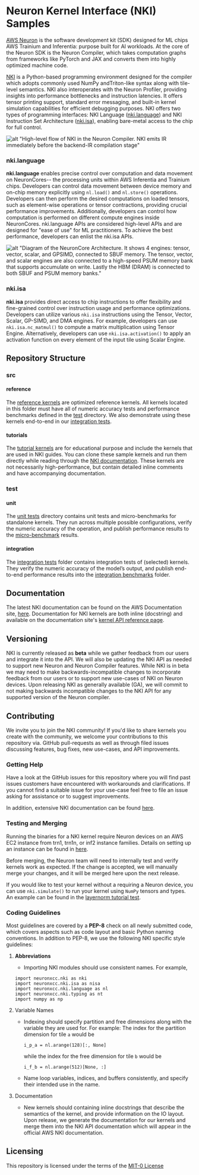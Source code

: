 # Neuron Kernel Interface (NKI) Samples

[AWS Neuron](https://awsdocs-neuron.readthedocs-hosted.com/en/latest/) is the software development kit (SDK) designed for ML chips AWS Trainium and Inferentia: 
purpose built for AI workloads. 
At the core of the Neuron SDK is the Neuron Compiler, which takes computation graphs from frameworks like PyTorch and JAX and converts 
them into highly optimized machine code. 

[NKI](https://awsdocs-neuron.readthedocs-hosted.com/en/latest/general/nki) is a Python-based programming environment designed for the compiler which
adopts commonly used NumPy andTriton-like syntax along with tile-level semantics. 
NKI also interoperates with the Neuron Profiler, providing insights into performance bottlenecks and instruction latencies. 
It offers tensor printing support, standard error messaging, and built-in kernel simulation capabilities for efficient debugging purposes. 
NKI offers two types of programming interfaces: 
NKI Language ([nki.language](https://awsdocs-neuron.readthedocs-hosted.com/en/latest/general/nki/api/nki.language.html)) and 
NKI Instruction Set Architecture ([nki.isa](https://awsdocs-neuron.readthedocs-hosted.com/en/latest/general/nki/api/nki.isa.html)), 
enabling bare-metal access to the chip for full control.

![alt "High-level flow of NKI in the Neuron Compiler. NKI emits IR immediately before the backend-IR compilation stage"](doc_assets/high-level-nki-flow.png#center "High-Level NKI Flow")

### nki.language 
**nki.language** enables precise control over computation and data movement on NeuronCores-- the processing units within AWS Inferentia and Trainium chips. 
Developers can control data movement between device memory and on-chip memory explicitly using `nl.load()` and `nl.store()` operations. 
Developers can then perform the desired computations on loaded tensors, such as element-wise operations or tensor contractions, 
providing crucial performance improvements. Additionally, developers can control how computation is performed on different compute engines inside NeuronCores. 
nki.language APIs are considered high-level APIs and are designed for "ease of use" for ML practitioners. 
To achieve the best performance, developers can enlist the nki.isa APIs.

![alt "Diagram of the NeuronCore Architecture. It shows 4 engines: tensor, vector, scalar, and GPSIMD, connected to SBUF memory. The tensor, vector, and scalar engines are also connected to a high-speed PSUM memory bank that supports accumulate on write. Lastly the HBM (DRAM) is connected to both SBUF and PSUM memory banks."](doc_assets/pm-nc.png#scale_50#center "NeuronCore Architecture")

### nki.isa

**nki.isa** provides direct access to chip instructions to offer flexibility and fine-grained control over instruction usage and performance optimizations. 
Developers can utilize various `nki.isa` instructions using the Tensor, Vector, Scalar, GP-SIMD, and DMA engines. 
For example, developers can use `nki.isa.nc_matmul()` to compute a matrix multiplication using Tensor Engine. 
Alternatively, developers can use `nki.isa.activation()` to apply an activation function on every element of the input tile using Scalar Engine.

## Repository Structure

### src

#### reference
The [reference kernels](src/reference/) are optimized reference kernels. All kernels located in this folder must have all of numeric accuracy tests 
and performance benchmarks defined in the [test](test/) directory. We also demonstrate using these kernels end-to-end in our [integration tests](test/integration/).


#### tutorials
The [tutorial kernels](src/tutorials/) are for educational purpose and include the kernels that are used in NKI guides. 
You can clone these sample kernels and run them directly while reading through the 
[NKI documentation](https://awsdocs-neuron.readthedocs-hosted.com/en/latest/general/nki/tutorials.html). These kernels are not necessarily high-performance, 
but contain detailed inline comments and have accompanying documentation. 

### test

#### unit
The [unit tests](test/unit) directory contains unit tests and micro-benchmarks for standalone kernels. They run across multiple possible configurations, 
verify the numeric accuracy of the operation, and publish performance results to the [micro-benchmark](docs/benchmarks/micro-benchmark/) results.

#### integration
The [integration tests](tests/integration) folder contains integration tests of (selected) kernels. They verify the numeric accuracy of the model’s output, 
and publish end-to-end performance results into the [integration benchmarks](docs/benchmarks/integration) folder.

## Documentation
The latest NKI documentation can be found on the AWS Documentation site, [here](https://awsdocs-neuron.readthedocs-hosted.com/en/latest/general/nki/). 
Documentation for NKI kernels are both inline (docstring) and available on the documentation site's 
[kernel API reference page](https://awsdocs-neuron.readthedocs-hosted.com/en/latest/general/nki/api/nki.kernels.html).

## Versioning
NKI is currently released as **beta** while we gather feedback from our users and integrate it into the API. We will also be updating the NKI API as needed 
to support new Neuron and Neuron Compiler features. While NKI is in beta we may need to make backwards-incompatible changes to incorporate feedback from 
our users or to support new use-cases of NKI on Neuron devices. Upon releasing NKI as generally available (GA), we will commit to not making backwards 
incompatible changes to the NKI API for any supported version of the Neuron compiler. 

## Contributing
We invite you to join the NKI community! If you'd like to share kernels you create with the community, we welcome your contributions to this repository via. 
GitHub pull-requests as well as through filed issues discussing features, bug fixes, new use-cases, and API improvements.

### Getting Help
Have a look at the GitHub issues for this repository where you will find past issues customers have encountered with workarounds and clarifications. 
If you cannot find a suitable issue for your use-case feel free to file an issue asking for assistance or to suggest improvements.

In addition, extensive NKI documentation can be found [here](https://awsdocs-neuron.readthedocs-hosted.com/en/latest/general/nki).

### Testing and Merging
Running the binaries for a NKI kernel require Neuron devices on an AWS EC2 instance from trn1, trn1n, or inf2 instance families. 
Details on setting up an instance can be found in [here](https://awsdocs-neuron.readthedocs-hosted.com/en/latest/frameworks/torch/torch-setup.html).

Before merging, the Neuron team will need to internally test and verify kernels work as expected. If the change is accepted, 
we will manually merge your changes, and it will be merged here upon the next release. 

If you would like to test your kernel without a requiring a Neuron device, you can use `nki.simulate()` to run your kernel using `NumPy` tensors and types. 
An example can be found in the [layernorm tutorial test](test/unit/test_tutorials_layernorm.py).

### Coding Guidelines
Most guidelines are covered by a **PEP-8** check on all newly submitted code, which covers aspects such as code layout and basic Python naming conventions. 
In addition to PEP-8, we use the following NKI specific style guidelines:

1. **Abbreviations**
    * Importing NKI modules should use consistent names. For example,
    ```
    import neuronxcc.nki as nki
    import neuronxcc.nki.isa as nisa
    import neuronxcc.nki.language as nl
    import neuronxcc.nki.typing as nt
    import numpy as np
    ```   
2. Variable Names
    * Indexing should specify partition and free dimensions along with the variable they are used for. For example:
        The index for the partition dimension for tile `a` would be
        ```
        i_p_a = nl.arange(128)[:, None]
        ```
        while the index for the free dimension for tile `b` would be
        ```
        i_f_b = nl.arange(512)[None, :]
        ```
    * Name loop variables, indices, and buffers consistently, and specify their intended use in the name.

3. Documentation
   * New kernels should containing inline docstrings that describe the semantics of the kernel, and provide information on the IO layout. 
   Upon release, we generate the documentation for our kernels and merge them into the NKI API documentation which will appear in the official AWS NKI documentation. 

## Licensing
This repository is licensed under the terms of the [MIT-0 License](LICENSE.txt)